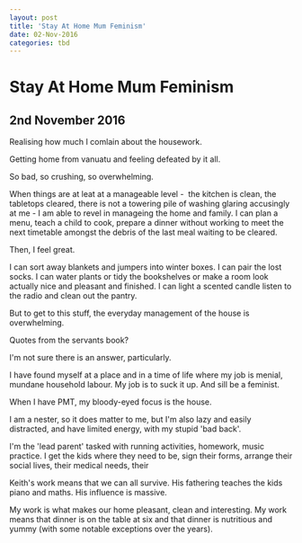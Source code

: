 ```yaml
---
layout: post
title: 'Stay At Home Mum Feminism'
date: 02-Nov-2016
categories: tbd
---
```


# Stay At Home Mum Feminism

## 2nd November 2016

Realising how much I comlain about the housework.

Getting home from vanuatu and feeling defeated by it all.

So bad,   so crushing, so overwhelming.

When things are at leat at a manageable level -  the kitchen is clean, the tabletops cleared, there is not a towering pile of washing glaring accusingly at me - I am able to revel in manageing the home and family. I can plan a menu, teach a child to cook, prepare a dinner without working to meet the next timetable amongst the debris of the last meal waiting to be cleared.

Then, I feel great.

I can sort away blankets and jumpers into winter boxes. I can pair the lost socks. I can water plants or tidy the bookshelves or make a room look actually nice and pleasant and finished. I can light a scented candle listen to the radio and clean out the pantry.

But to get to this stuff, the everyday management of the house is overwhelming.

Quotes from the servants book?

I'm not sure there is an answer, particularly.

I have found myself at a place and in a time of life where my job is menial, mundane household labour. My job is to suck it up. And sill be a feminist.

When I have PMT, my bloody-eyed focus is the house.

I am a nester, so it does matter to me, but I'm also lazy and easily distracted, and have limited energy, with my stupid 'bad back'.

I'm the 'lead parent' tasked with running activities, homework, music practice. I get the kids where they need to be, sign their forms, arrange their social lives, their medical needs, their

Keith's work means that we can all survive. His fathering teaches the kids piano and maths. His influence is massive.

My work is what makes our home pleasant, clean and interesting. My work means that dinner is on the table at six and that dinner is nutritious and yummy (with some notable exceptions over the years).

 
